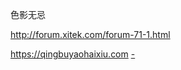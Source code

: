 色影无忌

http://forum.xitek.com/forum-71-1.html


https://qingbuyaohaixiu.com  [-](https://www.v2ex.com/t/364762#我可能来错地方了)

